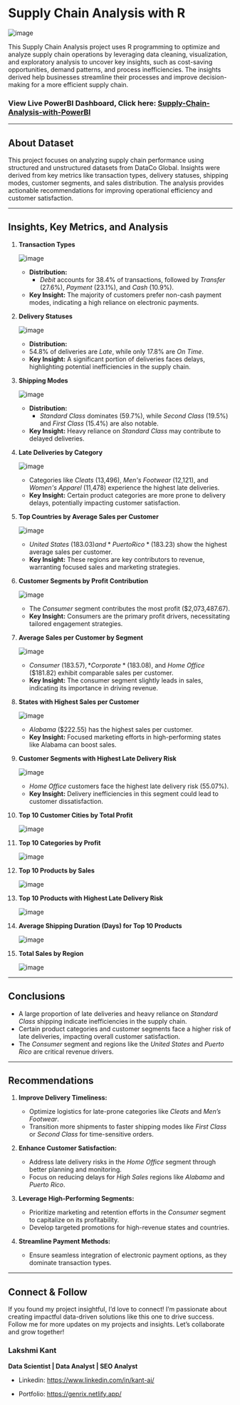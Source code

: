 # Supply Chain Analysis with R

![image](https://github.com/user-attachments/assets/2e641cbe-368d-4e9b-8fee-b17334dcdcee)

This Supply Chain Analysis project uses R programming to optimize and analyze supply chain operations by leveraging data cleaning, visualization, and exploratory analysis to uncover key insights, such as cost-saving opportunities, demand patterns, and process inefficiencies. The insights derived help businesses streamline their processes and improve decision-making for a more efficient supply chain.

### View Live PowerBI Dashboard, Click here: <a href="https://app.powerbi.com/view?r=eyJrIjoiZWUxYmEyNWUtOWU2Yy00MWIzLThlMTEtZGE0NTRkMmQyNzc1IiwidCI6IjFkMjlkNzM5LTIzY2YtNDMwMS1hNTZlLTU1YzA0ZDg1NGQxOSJ9">Supply-Chain-Analysis-with-PowerBI</a>

---

## **About Dataset**  

This project focuses on analyzing supply chain performance using structured and unstructured datasets from DataCo Global. Insights were derived from key metrics like transaction types, delivery statuses, shipping modes, customer segments, and sales distribution. The analysis provides actionable recommendations for improving operational efficiency and customer satisfaction.

---

## **Insights, Key Metrics, and Analysis**

1. **Transaction Types**
   
      ![image](https://github.com/user-attachments/assets/d6aa13bf-effd-4108-84b8-85e5eb1e361f)

   - **Distribution:**  
     - *Debit* accounts for 38.4% of transactions, followed by *Transfer* (27.6%), *Payment* (23.1%), and *Cash* (10.9%).  
   - **Key Insight:** The majority of customers prefer non-cash payment modes, indicating a high reliance on electronic payments.

2. **Delivery Statuses**  

      ![image](https://github.com/user-attachments/assets/95510950-9938-4367-8063-6a0497923658)
      
    - **Distribution:**  
     - 54.8% of deliveries are *Late*, while only 17.8% are *On Time*.  
   - **Key Insight:** A significant portion of deliveries faces delays, highlighting potential inefficiencies in the supply chain.  

3. **Shipping Modes**  

      ![image](https://github.com/user-attachments/assets/820c5297-7985-4aad-84c6-975ac1b266fa)

   - **Distribution:**  
     - *Standard Class* dominates (59.7%), while *Second Class* (19.5%) and *First Class* (15.4%) are also notable.  
   - **Key Insight:** Heavy reliance on *Standard Class* may contribute to delayed deliveries.

4. **Late Deliveries by Category**

      ![image](https://github.com/user-attachments/assets/84097022-f0e8-4724-be62-c95fea1587e1)

   - Categories like *Cleats* (13,496), *Men's Footwear* (12,121), and *Women's Apparel* (11,478) experience the highest late deliveries.  
   - **Key Insight:** Certain product categories are more prone to delivery delays, potentially impacting customer satisfaction.

5. **Top Countries by Average Sales per Customer**  

      ![image](https://github.com/user-attachments/assets/9902cb75-d0af-4e27-9950-f75d50260661)

   - *United States* ($183.03) and *Puerto Rico* ($183.23) show the highest average sales per customer.  
   - **Key Insight:** These regions are key contributors to revenue, warranting focused sales and marketing strategies.

6. **Customer Segments by Profit Contribution**  
         
     ![image](https://github.com/user-attachments/assets/2b51c54b-5231-4036-ab5a-46a3956b52d9)

   - The *Consumer* segment contributes the most profit ($2,073,487.67).  
   - **Key Insight:** Consumers are the primary profit drivers, necessitating tailored engagement strategies.

7. **Average Sales per Customer by Segment**  

    ![image](https://github.com/user-attachments/assets/db90fdba-2fa3-4704-aa3b-1171958404f7)
   
   - *Consumer* ($183.57), *Corporate* ($183.08), and *Home Office* ($181.82) exhibit comparable sales per customer.  
   - **Key Insight:** The consumer segment slightly leads in sales, indicating its importance in driving revenue.

8. **States with Highest Sales per Customer**  

    ![image](https://github.com/user-attachments/assets/cede9890-092a-42dd-bb8f-52017437254a)

   - *Alabama* ($222.55) has the highest sales per customer.  
   - **Key Insight:** Focused marketing efforts in high-performing states like Alabama can boost sales.

9. **Customer Segments with Highest Late Delivery Risk**  

     ![image](https://github.com/user-attachments/assets/48116dcf-0940-4630-8d63-2b9a152958e0)
   
   - *Home Office* customers face the highest late delivery risk (55.07%).  
   - **Key Insight:** Delivery inefficiencies in this segment could lead to customer dissatisfaction.

10. **Top 10 Customer Cities by Total Profit**

     ![image](https://github.com/user-attachments/assets/db0111c3-e805-499e-86c7-7956d6f00bf2)

11. **Top 10 Categories by Profit**

     ![image](https://github.com/user-attachments/assets/612f06ca-87ee-470c-8b4c-cac41b4f2892)

12. **Top 10 Products by Sales**

    ![image](https://github.com/user-attachments/assets/d572c9e9-a23f-4ee4-a70a-e98ef8b7481c)

13. **Top 10 Products with Highest Late Delivery Risk**

    ![image](https://github.com/user-attachments/assets/4260fc6e-bd09-4655-9768-b55f05be3a66)

14. **Average Shipping Duration (Days) for Top 10 Products**

    ![image](https://github.com/user-attachments/assets/f49763eb-6e0a-4588-953f-322135899e18)

15. **Total Sales by Region**

    ![image](https://github.com/user-attachments/assets/d35de527-b4f6-4a88-b080-efda270c36a3)

---

## **Conclusions**

- A large proportion of late deliveries and heavy reliance on *Standard Class* shipping indicate inefficiencies in the supply chain.  
- Certain product categories and customer segments face a higher risk of late deliveries, impacting overall customer satisfaction.  
- The *Consumer* segment and regions like the *United States* and *Puerto Rico* are critical revenue drivers.  

---

## **Recommendations**

1. **Improve Delivery Timeliness:**  
   - Optimize logistics for late-prone categories like *Cleats* and *Men’s Footwear*.  
   - Transition more shipments to faster shipping modes like *First Class* or *Second Class* for time-sensitive orders.  

2. **Enhance Customer Satisfaction:**  
   - Address late delivery risks in the *Home Office* segment through better planning and monitoring.  
   - Focus on reducing delays for *High Sales* regions like *Alabama* and *Puerto Rico*.  

3. **Leverage High-Performing Segments:**  
   - Prioritize marketing and retention efforts in the *Consumer* segment to capitalize on its profitability.  
   - Develop targeted promotions for high-revenue states and countries.  

4. **Streamline Payment Methods:**  
   - Ensure seamless integration of electronic payment options, as they dominate transaction types.  

---

## **Connect & Follow**
If you found my project insightful, I’d love to connect! I’m passionate about creating impactful data-driven solutions like this one to drive success. Follow me for more updates on my projects and insights. Let’s collaborate and grow together!

### **Lakshmi Kant**
**Data Scientist | Data Analyst | SEO Analyst**


* Linkedin: https://www.linkedin.com/in/kant-ai/
  
* Portfolio: https://genrix.netlify.app/

